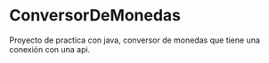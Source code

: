 # ConversorDeMonedas
Proyecto de practica con java, conversor de monedas que tiene una conexión con una api.
